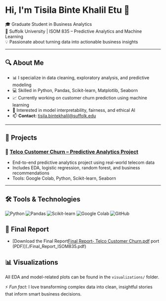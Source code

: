 # Hi, I'm Tisila Binte Khalil Etu 👋

🎓 Graduate Student in Business Analytics  
📍 Suffolk University | ISOM 835 – Predictive Analytics and Machine Learning  
💡 Passionate about turning data into actionable business insights

---

## 🔍 About Me
- 📊 I specialize in data cleaning, exploratory analysis, and predictive modeling
- 💻 Skilled in Python, Pandas, Scikit-learn, Matplotlib, Seaborn
- 📈 Currently working on customer churn prediction using machine learning
- 🧠 Interested in model interpretability, fairness, and ethical AI
- 📫 **Contact:** [tisila.bintekhalil@suffolk.edu](mailto:tisila.bintekhalil@suffolk.edu)

---

## 🚀 Projects
### 📌 [Telco Customer Churn – Predictive Analytics Project](https://github.com/TisilaBinteKhalilEtu/Telco-Customer-Churn-Predictive-Analytics)
- End-to-end predictive analytics project using real-world telecom data  
- Includes EDA, logistic regression, random forest, and business recommendations  
- Tools: Google Colab, Python, Scikit-learn, Seaborn  

---

## 🛠️ Tools & Technologies
![Python](https://img.shields.io/badge/Python-3776AB?style=flat&logo=python&logoColor=white)
![Pandas](https://img.shields.io/badge/Pandas-150458?style=flat&logo=pandas&logoColor=white)
![Scikit-learn](https://img.shields.io/badge/Scikit--learn-F7931E?style=flat&logo=scikit-learn&logoColor=white)
![Google Colab](https://img.shields.io/badge/Google_Colab-F9AB00?style=flat&logo=googlecolab&logoColor=white)
![GitHub](https://img.shields.io/badge/GitHub-181717?style=flat&logo=github&logoColor=white)

## 📄 Final Report
- [Download the Final Report[Final Report- Telco Customer Churn.pdf](https://github.com/user-attachments/files/20047967/Final.Report-.Telco.Customer.Churn.pdf)
port (PDF)](./Final_Report_ISOM835.pdf)

## 📊 Visualizations
All EDA and model-related plots can be found in the `visualizations/` folder.

⚡ *Fun fact:* I love transforming complex data into clean, insightful stories that inform smart business decisions.

